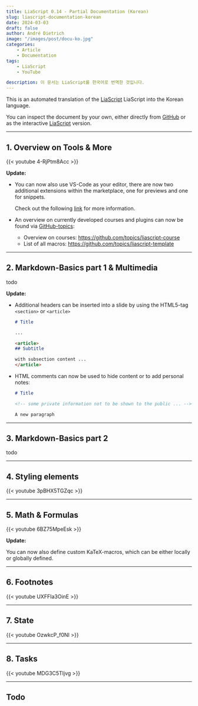 ```yaml
---
title: LiaScript 0.14 - Partial Documentation (Korean)
slug: liascript-documentation-korean
date: 2024-03-03
draft: false
author: André Dietrich
image: "/images/post/docu-ko.jpg"
categories:
    - Article
    - Documentation
tags:
    - LiaScript
    - YouTube

description: 이 문서는 LiaScript를 한국어로 번역한 것입니다.
---
```


This is an automated translation of the [LiaScript](https://LiaScript.github.io) LiaScript into the Korean language.

You can inspect the document by your own, either directly from [GitHub](https://github.com/liaScript/docs) or as the interactive [LiaScript](https://liascript.github.io/course/?https://raw.githubusercontent.com/liaScript/docs/master/README.md) version.

---

## 1. Overview on Tools & More

{{< youtube 4-RjPtm8Acc >}}

__Update:__

* You can now also use VS-Code as your editor, there are now two additional extensions within the marketplace, one for previews and one for snippets.

  Check out the following [link](https://aizac.herokuapp.com/install-visual-studio-code-with-liascript/) for more information.

* An overview on currently developed courses and plugins can now be found via [GitHub-topics](https://github.com/topics):

  - Overview on courses: https://github.com/topics/liascript-course
  - List of all macros: https://github.com/topics/liascript-template


---
## 2. Markdown-Basics part 1 & Multimedia

todo

__Update:__

* Additional headers can be inserted into a slide by using the HTML5-tag `<section>` or `<article>`

  ``` markdown
  # Title

  ...

  <article>
  ## Subtitle

  with subsection content ...
  </article>
  ```

* HTML comments can now be used to hide content or to add personal notes:

  ``` markdown
  # Title

  <!-- some private information not to be shown to the public ... -->

  A new paragraph
  ```

---

## 3. Markdown-Basics part 2

todo

---

## 4. Styling elements

{{< youtube 3pBHX5TGZqc >}}

---

## 5. Math & Formulas

{{< youtube 6BZ75MpeEsk >}}

__Update:__

You can now also define custom KaTeX-macros, which can be either locally or globally defined.

---

## 6. Footnotes

{{< youtube UXFFIa3OinE >}}

---

## 7. State

{{< youtube OzwkcP_f0NI >}}

---

## 8. Tasks

{{< youtube MDG3C5TIjvg >}}

---

## Todo